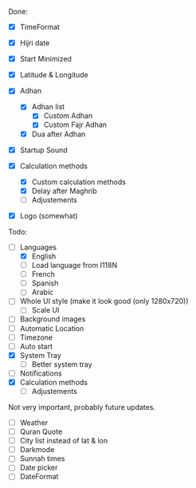 Done:
- [x] TimeFormat
- [x] Hijri date
- [x] Start Minimized
- [x] Latitude & Longitude
- [x] Adhan
  - [x] Adhan list
    - [x] Custom Adhan
    - [x] Custom Fajr Adhan
  - [x] Dua after Adhan
- [x] Startup Sound
- [x] Calculation methods
  - [x] Custom calculation methods
  - [x] Delay after Maghrib
  - [ ] Adjustements
- [x] Logo (somewhat)


Todo:
- [ ] Languages
  - [x] English
  - [ ] Load language from I118N
  - [ ] French
  - [ ] Spanish
  - [ ] Arabic
- [ ] Whole UI style (make it look good (only 1280x720))
  - [ ] Scale UI
- [ ] Background images
- [ ] Automatic Location
- [ ] Timezone
- [ ] Auto start
- [x] System Tray
  - [ ] Better system tray
- [ ] Notifications
- [x] Calculation methods
  - [ ] Adjustements

Not very important, probably future updates.
- [ ] Weather
- [ ] Quran Quote
- [ ] City list instead of lat & lon
- [ ] Darkmode
- [ ] Sunnah times
- [ ] Date picker
- [ ] DateFormat